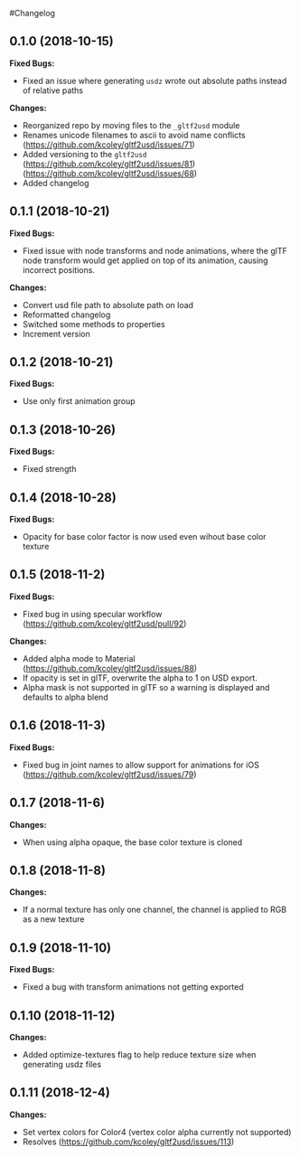 #Changelog

## 0.1.0 (2018-10-15)
 **Fixed Bugs:**
  - Fixed an issue where generating `usdz` wrote out absolute paths instead of relative paths 

**Changes:**
 - Reorganized repo by moving files to the `_gltf2usd` module
 - Renames unicode filenames to ascii to avoid name conflicts (https://github.com/kcoley/gltf2usd/issues/71)
 - Added versioning to the `gltf2usd` (https://github.com/kcoley/gltf2usd/issues/81)
(https://github.com/kcoley/gltf2usd/issues/68)
 - Added changelog
 

 ## 0.1.1 (2018-10-21)
 **Fixed Bugs:**
 - Fixed issue with node transforms and node animations, where the glTF node transform would get applied on top of its animation, causing incorrect positions.
 
 **Changes:**
 - Convert usd file path to absolute path on load  
 - Reformatted changelog
 - Switched some methods to properties
 - Increment version
 
## 0.1.2 (2018-10-21)
**Fixed Bugs:**
- Use only first animation group

## 0.1.3 (2018-10-26)
**Fixed Bugs:**
- Fixed strength

## 0.1.4 (2018-10-28)
**Fixed Bugs:**
- Opacity for base color factor is now used even wihout base color texture

## 0.1.5 (2018-11-2)
**Fixed Bugs:**
- Fixed bug in using specular workflow (https://github.com/kcoley/gltf2usd/pull/92)

**Changes:**
- Added alpha mode to Material (https://github.com/kcoley/gltf2usd/issues/88)
- If opacity is set in glTF, overwrite the alpha to 1 on USD export.  
- Alpha mask is not supported in glTF so a warning is displayed and defaults to alpha blend

## 0.1.6 (2018-11-3)
**Fixed Bugs:**
- Fixed bug in joint names to allow support for animations for iOS (https://github.com/kcoley/gltf2usd/issues/79)

## 0.1.7 (2018-11-6)
**Changes:**
- When using alpha opaque, the base color texture is cloned

## 0.1.8 (2018-11-8)
**Changes:**
- If a normal texture has only one channel, the channel is applied to RGB as a new texture

## 0.1.9 (2018-11-10)
**Fixed Bugs:**
- Fixed a bug with transform animations not getting exported

## 0.1.10 (2018-11-12)
**Changes:**
- Added optimize-textures flag to help reduce texture size when generating usdz files

## 0.1.11 (2018-12-4)
**Changes:**
- Set vertex colors for Color4 (vertex color alpha currently not supported)
- Resolves (https://github.com/kcoley/gltf2usd/issues/113)